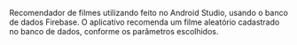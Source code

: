Recomendador de filmes utilizando feito no Android Studio, usando o banco de dados Firebase. O aplicativo recomenda um filme aleatório cadastrado no banco de dados, conforme os parâmetros escolhidos.
